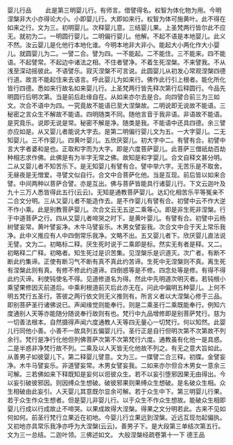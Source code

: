 <!-- { "loadSidebar": true } -->
婴儿行品
　　此是第三明婴儿行。有师言。借譬得名。权智为体化物为用。今明涅槃非大小亦得论大小。小即婴儿行。大即如来行。权智为体可施黄叶。此不得在如来之行。文为三。初明婴儿。次释婴儿意。三结婴儿果。上圣梵两行皆尔此不应无。就初为二。一明圆行婴儿。二明偏行婴儿。他解。不起不语是本地婴儿。此义不然。汝云婴儿是化他行本地化谁。今明本地非大非小。能起大小两化作大小婴儿。就圆婴儿为二。一譬二合。譬为四。一不能起。二不能住。三不能来。四不能语。不起譬常。不起边中诸法之相。不住者譬净。不着生死涅槃。不来譬我。不从浅至深动摇彼此。不语譬乐。寂灭涅槃不可言说。此圆婴儿从初发心常观涅槃四德行道。故言不能起住来去语言。呼此婴儿为如来行。佛作此行引上根者。能化所化皆行四德。悉如来行故名如来婴儿行。上圣梵两行皆先释次第行后释圆行。今品先明圆行后明次第。当是前后赴缘自在。从如来亦尔去是合。向四譬合前三为三如文。次合不语中为四。一究竟故不能语已至大涅槃故。二明说即无说故不能语。三秘密之言众生不解故不能语。四明随类不同。随他言音于我非语。非语故不能语。是究竟乐。说即无说是常。秘密不解是净。随类是我。不能语中还具四德。余三譬亦应如是。从又婴儿者能说大字去。是第二明偏行婴儿文为五。一大字婴儿。二无知婴儿。三不作婴儿。四黄叶婴儿。五欣厌婴儿。初大字中二。有譬有合。初譬中言大字者婆和是也。正取和字而为大字。即是六度菩萨婴儿。此菩萨三僧祇劫百劫种相志求作佛。此佛是有为半字无常之佛。故知是和字婴儿。合文自释文甚分明。二从又婴儿者不知苦乐下。是无知婴儿有譬有合。譬中举六字。无苦乐是不取舍。无昼夜是无憎爱。寻譬文似自行。合文中合菩萨化他。当是互现。前后皆以如来合譬。中间两种以菩萨合譬。亦是互出。佛与菩萨皆能具行诸婴儿行。下文云迦叶及九十三万人悉皆得此五行(云云)。无知是通教菩萨婴儿。达幻化相苦乐平等冤亲不二合文分明。三从又婴儿者不能造作去。是不作婴儿有譬有合。初譬中云不作大逆不作小乘。此是别教菩萨婴儿。次合文云无五逆二乘等心。即是非生死非涅槃。行于中道菩萨之行。四从又婴儿者啼哭之时下。是黄叶婴儿。有譬有合。初譬中云杨树譬妄常。黄叶譬妄净。木牛马譬妄乐。木男女譬妄我。次合文中合于天上常乐我净。此中义推应有人中四倒常乐我净。文略不出。五又婴儿者下。欣厌婴儿直法说无譬。文为二。初略标二释。厌生死时说于二乘即是标。然实无有者是释。又二。初略释二广释。初略者。知生死过是识苦集。见涅槃乐是识道灭。次广者。有断不断此约集谛。正使有断习气不断有真不真此约苦谛。生死中无涅槃则不真。离生死有涅槃此则有真。有修不修此约道谛。四倒惑等是不修。四念处等是修。有得不得此约灭谛。利使钝使名不得。见道修道名为得。然此中先明道次明灭者。若钝根小乘望果修因灭前道后。中乘利根道前灭后此亦无在。问此中偏明五种婴儿。上何不明五梵行五圣行。答彼之两行依文则无义推则有。所言义者以大涅槃心修于三品。即别菩萨圣行诸佛说已。声闻缘觉则能奉行。则是二乘圣行二乘既能奉行。例知六度通别人天等亦能随分随说奉行故则有也。梵行中九品增修即是别菩萨梵行。慈为一切善法根本。自然摄得声闻六度通教人天等四无量心一切梵行。何以知然。此婴儿行同他小善。小善不一故具列五偏婴儿行。圣行正是自行但明次第不次第故不列余行。梵行是净行化他但列佛菩萨次第不次第梵行六度。通教虽有化他一是具惑。二是半惑非净梵行故不列。二乘及以人天皆无化他故不列之。有无之意大旨如此。从善男子如彼婴儿下。第二释婴儿譬意。文为三。一牒譬二合三释。初牒。金譬妄净。木牛马譬妄乐。非道譬妄常。木男女譬妄我。二如来亦尔但合木男女一意余三可解。三若佛如来下释既知是妄何以诳彼众生。若不以妄引堕邪因果无由得出。今以妄引破彼邪因。则因缚众生想破。破彼邪果则果缚众生想破。是名破众生相。众生相破由此妄引。人天婴儿其意既尔显余可解。若于众生中下。第三明婴儿行果。若于众生作众生想者。但是婴儿非婴儿行。以于众生不作众生想故。能破众生相即婴儿行成以行成故止不啼哭。以果成故得大涅槃。得果之文分明若此。古来不见如何如何。前圣行梵行立果近在初地。今婴儿行立果远到涅槃。近远互现勿起偏执。又初地亦具常乐我净亦呼为大涅槃(云云)。善男子下。是大段第三单结次第五行。文为三一总结。二迦叶领。三佛述如文。
大般涅槃经疏卷第十一下
德王品
